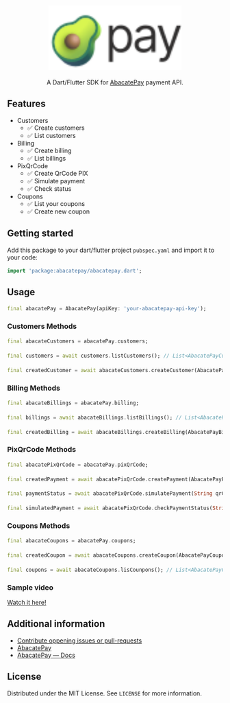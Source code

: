 <div align='center'>
    <img src='https://raw.githubusercontent.com/feliperfdev/abacatepay-dart-sdk/refs/heads/main/assets/logo.svg' height=150/>
</div>

<div align='center'>
<br/>
A Dart/Flutter SDK for <a href='https://www.abacatepay.com/'>AbacatePay</a> payment API. 
</div>

## Features

- Customers
  - ✅ Create customers
  - ✅ List customers
- Billing
  - ✅ Create billing
  - ✅ List billings
- PixQrCode
  - ✅ Create QrCode PIX
  - ✅ Simulate payment
  - ✅ Check status
- Coupons
  - ✅ List your coupons
  - ✅ Create new coupon

## Getting started

Add this package to your dart/flutter project `pubspec.yaml` and import it to your code:

```dart
import 'package:abacatepay/abacatepay.dart';
```

## Usage

```dart
final abacatePay = AbacatePay(apiKey: 'your-abacatepay-api-key');
```

### Customers Methods

```dart
final abacateCustomers = abacatePay.customers;

final customers = await customers.listCustomers(); // List<AbacatePayCustomerResponse>

final createdCustomer = await abacateCustomers.createCustomer(AbacatePayCustomerData); // AbacatePayCustomerResponse
```

### Billing Methods

```dart
final abacateBillings = abacatePay.billing;

final billings = await abacateBillings.listBillings(); // List<AbacatePayBillingResponse>

final createdBilling = await abacateBillings.createBilling(AbacatePayBillingData); // AbacatePayBillingResponse
```

### PixQrCode Methods

```dart
final abacatePixQrCode = abacatePay.pixQrCode;

final createdPayment = await abacatePixQrCode.createPayment(AbacatePayPixQrCodeData); // List<AbacatePayPixQrCodeResponse>

final paymentStatus = await abacatePixQrCode.simulatePayment(String qrCodePixID); // AbacatePayPixQrCodeStatusResponse

final simulatedPayment = await abacatePixQrCode.checkPaymentStatus(String qrCodePixID); // AbacatePayPixQrCodeStatusResponse
```

### Coupons Methods

```dart
final abacateCoupons = abacatePay.coupons;

final createdCoupon = await abacateCoupons.createCoupon(AbacatePayCouponData); // AbacatePayCouponResponse

final coupons = await abacateCoupons.lisCounpons(); // List<AbacatePayCouponResponse>
```

### Sample video

[Watch it here!](https://raw.githubusercontent.com/feliperfdev/abacatepay-dart-sdk/refs/heads/main/assets/sample.mp4)

## Additional information

- [Contribute oppening issues or pull-requests](https://github.com/feliperfdev/abacatepay-dart-sdk)
- [AbacatePay](https://www.abacatepay.com/)
- [AbacatePay — Docs](https://docs.abacatepay.com/pages/introduction)

## License

Distributed under the MIT License. See `LICENSE` for more information.

